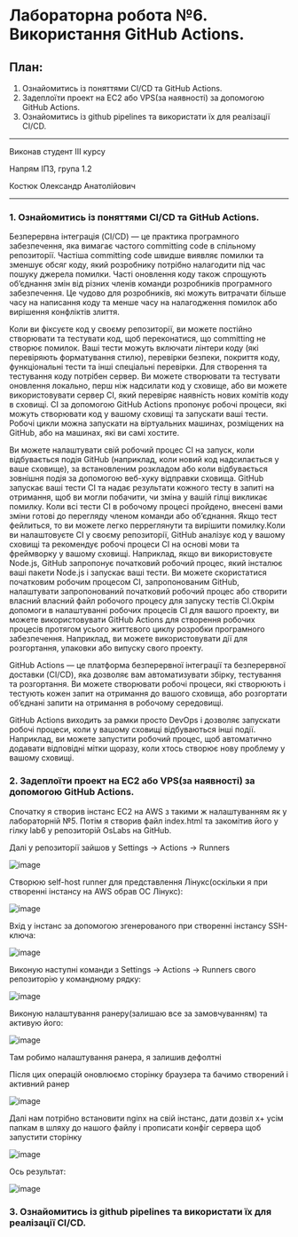 # Лабораторна робота №6. Використання GitHub Actions.

## План:
 1. Ознайомитись із поняттями CI/CD та GitHub Actions.
 2. Задеплоїти проект на EC2 або VPS(за наявності) за допомогою GitHub Actions.
 3. Ознайомитись із github pipelines та використати їх для реалізації CI/CD.

---
Виконав студент ІІІ курсу

Напрям ІПЗ, група 1.2

Костюк Олександр Анатолійович

---

### 1. Ознайомитись із поняттями CI/CD та GitHub Actions.

Безперервна інтеграція (CI/CD) — це практика програмного забезпечення, яка вимагає частого committing code в спільному репозиторії. Частіша committing code швидше виявляє помилки та зменшує обсяг коду, який розробнику потрібно налагодити під час пошуку джерела помилки. Часті оновлення коду також спрощують об’єднання змін від різних членів команди розробників програмного забезпечення. Це чудово для розробників, які можуть витрачати більше часу на написання коду та менше часу на налагодження помилок або вирішення конфліктів злиття.

Коли ви фіксуєте код у своєму репозиторії, ви можете постійно створювати та тестувати код, щоб переконатися, що committing не створює помилок. Ваші тести можуть включати лінтери коду (які перевіряють форматування стилю), перевірки безпеки, покриття коду, функціональні тести та інші спеціальні перевірки. Для створення та тестування коду потрібен сервер. Ви можете створювати та тестувати оновлення локально, перш ніж надсилати код у сховище, або ви можете використовувати сервер CI, який перевіряє наявність нових комітів коду в сховищі. CI за допомогою GitHub Actions пропонує робочі процеси, які можуть створювати код у вашому сховищі та запускати ваші тести. Робочі цикли можна запускати на віртуальних машинах, розміщених на GitHub, або на машинах, які ви самі хостите.

Ви можете налаштувати свій робочий процес CI на запуск, коли відбувається подія GitHub (наприклад, коли новий код надсилається у ваше сховище), за встановленим розкладом або коли відбувається зовнішня подія за допомогою веб-хуку відправки сховища. GitHub запускає ваші тести CI та надає результати кожного тесту в запиті на отримання, щоб ви могли побачити, чи зміна у вашій гілці викликає помилку. Коли всі тести CI в робочому процесі пройдено, внесені вами зміни готові до перегляду членом команди або об’єднання. Якщо тест фейлиться, то ви можете легко перреглянути та вирішити помилку.Коли ви налаштовуєте CI у своєму репозиторії, GitHub аналізує код у вашому сховищі та рекомендує робочі процеси CI на основі мови та фреймворку у вашому сховищі. Наприклад, якщо ви використовуєте Node.js, GitHub запропонує початковий робочий процес, який інсталює ваші пакети Node.js і запускає ваші тести. Ви можете скористатися початковим робочим процесом CI, запропонованим GitHub, налаштувати запропонований початковий робочий процес або створити власний власний файл робочого процесу для запуску тестів CI.Окрім допомоги в налаштуванні робочих процесів CI для вашого проекту, ви можете використовувати GitHub Actions для створення робочих процесів протягом усього життєвого циклу розробки програмного забезпечення. Наприклад, ви можете використовувати дії для розгортання, упаковки або випуску свого проекту.


GitHub Actions — це платформа безперервної інтеграції та безперервної доставки (CI/CD), яка дозволяє вам автоматизувати збірку, тестування та розгортання. Ви можете створювати робочі процеси, які створюють і тестують кожен запит на отримання до вашого сховища, або розгортати об’єднані запити на отримання в робочому середовищі.

GitHub Actions виходить за рамки просто DevOps і дозволяє запускати робочі процеси, коли у вашому сховищі відбуваються інші події. Наприклад, ви можете запустити робочий процес, щоб автоматично додавати відповідні мітки щоразу, коли хтось створює нову проблему у вашому сховищі.

### 2. Задеплоїти проект на EC2 або VPS(за наявності) за допомогою GitHub Actions.

Спочатку я створив інстанс EC2 на AWS з такими ж налаштуванням як у лабораторній №5. Потім я створив файл index.html та закомітив його у гілку lab6 у репозиторій OsLabs на GitHub.

Далі у репозиторії зайшов у Settings -> Actions -> Runners

![image](img/1.jpg)

Створюю self-host runner для представлення Лінукс(оскільки я при створенні інстансу на AWS обрав ОС Лінукс):

![image](img/2.jpg)

Вхід у інстанс за допомогою згенерованого при створенні інстансу SSH-ключа:

![image](img/3.jpg)

Виконую наступні команди з Settings -> Actions -> Runners свого репозиторію у командному рядку:

![image](img/4.jpg)

Виконую налаштування ранеру(залишаю все за замовчуванням) та активую його:

![image](img/5.jpg)

Там робимо налаштування ранера, я залишив дефолтні

Після цих операцій оновлюємо сторінку браузера та бачимо створений і активний ранер

![image](img/6.jpg)

Далі нам потрібно встановити nginx на свій інстанс, дати дозвіл х+ усім папкам в шляху до нашого файлу і прописати конфіг сервера щоб запустити сторінку

![image](img/7.jpg)

Ось результат:

![image](img/8.jpg)

### 3. Ознайомитись із github pipelines та використати їх для реалізації CI/CD.



